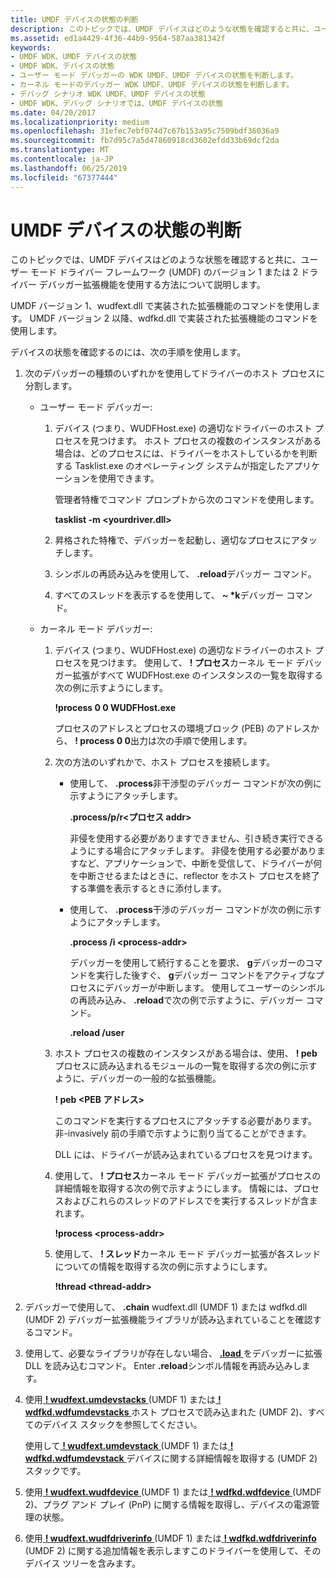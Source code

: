 ```yaml
---
title: UMDF デバイスの状態の判断
description: このトピックでは、UMDF デバイスはどのような状態を確認すると共に、ユーザー モード ドライバー フレームワーク (UMDF) のバージョン 1 または 2 ドライバー デバッガー拡張機能を使用する方法について説明します。
ms.assetid: ed1a4429-4f36-44b9-9564-587aa381342f
keywords:
- UMDF WDK、UMDF デバイスの状態
- UMDF WDK、デバイスの状態
- ユーザー モード デバッガーの WDK UMDF、UMDF デバイスの状態を判断します。
- カーネル モードのデバッガー WDK UMDF、UMDF デバイスの状態を判断します。
- デバッグ シナリオ WDK UMDF、UMDF デバイスの状態
- UMDF WDK、デバッグ シナリオでは、UMDF デバイスの状態
ms.date: 04/20/2017
ms.localizationpriority: medium
ms.openlocfilehash: 31efec7ebf074d7c67b153a95c7509bdf36036a9
ms.sourcegitcommit: fb7d95c7a5d47860918cd3602efdd33b69dcf2da
ms.translationtype: MT
ms.contentlocale: ja-JP
ms.lasthandoff: 06/25/2019
ms.locfileid: "67377444"
---
```

# <a name="determining-the-state-of-a-umdf-device"></a>UMDF デバイスの状態の判断


このトピックでは、UMDF デバイスはどのような状態を確認すると共に、ユーザー モード ドライバー フレームワーク (UMDF) のバージョン 1 または 2 ドライバー デバッガー拡張機能を使用する方法について説明します。

UMDF バージョン 1、wudfext.dll で実装された拡張機能のコマンドを使用します。 UMDF バージョン 2 以降、wdfkd.dll で実装された拡張機能のコマンドを使用します。

デバイスの状態を確認するのには、次の手順を使用します。

1.  次のデバッガーの種類のいずれかを使用してドライバーのホスト プロセスに分割します。
    -   ユーザー モード デバッガー:
        1.  デバイス (つまり、WUDFHost.exe) の適切なドライバーのホスト プロセスを見つけます。 ホスト プロセスの複数のインスタンスがある場合は、どのプロセスには、ドライバーをホストしているかを判断する Tasklist.exe のオペレーティング システムが指定したアプリケーションを使用できます。

            管理者特権でコマンド プロンプトから次のコマンドを使用します。

            **tasklist -m &lt;yourdriver.dll&gt;**

        2.  昇格された特権で、デバッガーを起動し、適切なプロセスにアタッチします。
        3.  シンボルの再読み込みを使用して、 **.reload**デバッガー コマンド。
        4.  すべてのスレッドを表示するを使用して、  **~ \*k**デバッガー コマンド。

    -   カーネル モード デバッガー:
        1.  デバイス (つまり、WUDFHost.exe) の適切なドライバーのホスト プロセスを見つけます。 使用して、 **! プロセス**カーネル モード デバッガー拡張がすべて WUDFHost.exe のインスタンスの一覧を取得する次の例に示すようにします。

            **!process 0 0 WUDFHost.exe**

            プロセスのアドレスとプロセスの環境ブロック (PEB) のアドレスから、 **! process 0 0**出力は次の手順で使用します。

        2.  次の方法のいずれかで、ホスト プロセスを接続します。
            -   使用して、 **.process**非干渉型のデバッガー コマンドが次の例に示すようにアタッチします。

                **.process/p/r&lt;プロセス addr&gt;**

                非侵を使用する必要がありますできません、引き続き実行できるようにする場合にアタッチします。 非侵を使用する必要がありますなど、アプリケーションで、中断を受信して、ドライバーが何を中断させるまたはときに、reflector をホスト プロセスを終了する準備を表示するときに添付します。

            -   使用して、 **.process**干渉のデバッガー コマンドが次の例に示すようにアタッチします。

                **.process /i &lt;process-addr&gt;**

                デバッガーを使用して続行することを要求、 **g**デバッガーのコマンドを実行した後すぐ、 **g**デバッガー コマンドをアクティブなプロセスにデバッガーが中断します。 使用してユーザーのシンボルの再読み込み、 **.reload**で次の例で示すように、デバッガー コマンド。

                **.reload /user**

        3.  ホスト プロセスの複数のインスタンスがある場合は、使用、 **! peb**プロセスに読み込まれるモジュールの一覧を取得する次の例に示すように、デバッガーの一般的な拡張機能。

            **! peb &lt;PEB アドレス&gt;**

            このコマンドを実行するプロセスにアタッチする必要があります。 非-invasively 前の手順で示すように割り当てることができます。

            DLL には、ドライバーが読み込まれているプロセスを見つけます。

        4.  使用して、 **! プロセス**カーネル モード デバッガー拡張がプロセスの詳細情報を取得する次の例で示すようにします。 情報には、プロセスおよびこれらのスレッドのアドレスでを実行するスレッドが含まれます。

            **!process &lt;process-addr&gt;**

        5.  使用して、 **! スレッド**カーネル モード デバッガー拡張が各スレッドについての情報を取得する次の例に示すようにします。

            **!thread &lt;thread-addr&gt;**

2.  デバッガーで使用して、 **.chain** wudfext.dll (UMDF 1) または wdfkd.dll (UMDF 2) デバッガー拡張機能ライブラリが読み込まれていることを確認するコマンド。
3.  使用して、必要なライブラリが存在しない場合、 [ **.load** ](https://docs.microsoft.com/windows-hardware/drivers/debugger/-load---loadby--load-extension-dll-)をデバッガーに拡張 DLL を読み込むコマンド。 Enter **.reload**シンボル情報を再読み込みします。
4.  使用[ **! wudfext.umdevstacks** ](https://docs.microsoft.com/windows-hardware/drivers/debugger/-wudfext-umdevstacks) (UMDF 1) または[ **! wdfkd.wdfumdevstacks** ](https://docs.microsoft.com/windows-hardware/drivers/debugger/-wdfkd-wdfumdevstacks)ホスト プロセスで読み込まれた (UMDF 2)、すべてのデバイス スタックを参照してください。

    使用して[ **! wudfext.umdevstack** ](https://docs.microsoft.com/windows-hardware/drivers/debugger/-wudfext-umdevstack) (UMDF 1) または[ **! wdfkd.wdfumdevstack** ](https://docs.microsoft.com/windows-hardware/drivers/debugger/-wdfkd-wdfumdevstack)デバイスに関する詳細情報を取得する (UMDF 2)スタックです。

5.  使用[ **! wudfext.wudfdevice** ](https://docs.microsoft.com/windows-hardware/drivers/debugger/-wudfext-wudfdevice) (UMDF 1) または[ **! wdfkd.wdfdevice** ](https://docs.microsoft.com/windows-hardware/drivers/debugger/-wdfkd-wdfdevice) (UMDF 2)、プラグ アンド プレイ (PnP) に関する情報を取得し、デバイスの電源管理の状態。

6.  使用[ **! wudfext.wudfdriverinfo** ](https://docs.microsoft.com/windows-hardware/drivers/debugger/-wudfext-wudfdriverinfo) (UMDF 1) または[ **! wdfkd.wdfdriverinfo** ](https://docs.microsoft.com/windows-hardware/drivers/debugger/-wdfkd-wdfdriverinfo) (UMDF 2) に関する追加情報を表示しますこのドライバーを使用して、そのデバイス ツリーを含みます。

 

 





